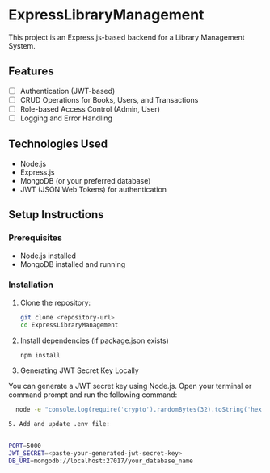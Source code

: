# ExpressLibraryManagement
This project is an Express.js-based backend for a Library Management System.

## Features

- [ ] Authentication (JWT-based)
- [ ] CRUD Operations for Books, Users, and Transactions
- [ ] Role-based Access Control (Admin, User)
- [ ] Logging and Error Handling

## Technologies Used

- Node.js
- Express.js
- MongoDB (or your preferred database)
- JWT (JSON Web Tokens) for authentication

## Setup Instructions

### Prerequisites

- Node.js installed
- MongoDB installed and running

### Installation

1. Clone the repository:

   ```bash
   git clone <repository-url>
   cd ExpressLibraryManagement

2. Install dependencies (if package.json exists)
   ```bash
   npm install
   
4. Generating JWT Secret Key Locally

You can generate a JWT secret key using Node.js. Open your terminal or command prompt and run the following command:

```bash
  node -e "console.log(require('crypto').randomBytes(32).toString('hex'));"

5. Add and update .env file:


PORT=5000
JWT_SECRET=<paste-your-generated-jwt-secret-key>
DB_URI=mongodb://localhost:27017/your_database_name

